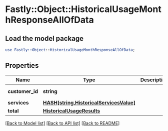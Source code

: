 # Fastly::Object::HistoricalUsageMonthResponseAllOfData

## Load the model package
```perl
use Fastly::Object::HistoricalUsageMonthResponseAllOfData;
```

## Properties
Name | Type | Description | Notes
------------ | ------------- | ------------- | -------------
**customer_id** | **string** |  | [optional] [readonly] 
**services** | [**HASH[string,HistoricalServicesValue]**](HistoricalServicesValue.md) |  | [optional] 
**total** | [**HistoricalUsageResults**](HistoricalUsageResults.md) |  | [optional] 

[[Back to Model list]](../README.md#documentation-for-models) [[Back to API list]](../README.md#documentation-for-api-endpoints) [[Back to README]](../README.md)


